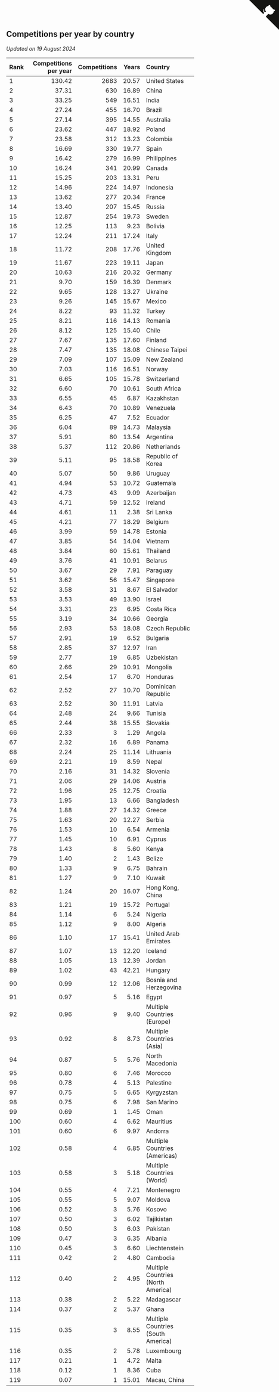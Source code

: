 ## Competitions per year by country

*Updated on 19 August 2024*

| Rank | Competitions per year | Competitions | Years | Country |
| :--- | ---: | ---: | ---: | :--- |
| 1 | 130.42 | 2683 | 20.57 | United States |
| 2 | 37.31 | 630 | 16.89 | China |
| 3 | 33.25 | 549 | 16.51 | India |
| 4 | 27.24 | 455 | 16.70 | Brazil |
| 5 | 27.14 | 395 | 14.55 | Australia |
| 6 | 23.62 | 447 | 18.92 | Poland |
| 7 | 23.58 | 312 | 13.23 | Colombia |
| 8 | 16.69 | 330 | 19.77 | Spain |
| 9 | 16.42 | 279 | 16.99 | Philippines |
| 10 | 16.24 | 341 | 20.99 | Canada |
| 11 | 15.25 | 203 | 13.31 | Peru |
| 12 | 14.96 | 224 | 14.97 | Indonesia |
| 13 | 13.62 | 277 | 20.34 | France |
| 14 | 13.40 | 207 | 15.45 | Russia |
| 15 | 12.87 | 254 | 19.73 | Sweden |
| 16 | 12.25 | 113 | 9.23 | Bolivia |
| 17 | 12.24 | 211 | 17.24 | Italy |
| 18 | 11.72 | 208 | 17.76 | United Kingdom |
| 19 | 11.67 | 223 | 19.11 | Japan |
| 20 | 10.63 | 216 | 20.32 | Germany |
| 21 | 9.70 | 159 | 16.39 | Denmark |
| 22 | 9.65 | 128 | 13.27 | Ukraine |
| 23 | 9.26 | 145 | 15.67 | Mexico |
| 24 | 8.22 | 93 | 11.32 | Turkey |
| 25 | 8.21 | 116 | 14.13 | Romania |
| 26 | 8.12 | 125 | 15.40 | Chile |
| 27 | 7.67 | 135 | 17.60 | Finland |
| 28 | 7.47 | 135 | 18.08 | Chinese Taipei |
| 29 | 7.09 | 107 | 15.09 | New Zealand |
| 30 | 7.03 | 116 | 16.51 | Norway |
| 31 | 6.65 | 105 | 15.78 | Switzerland |
| 32 | 6.60 | 70 | 10.61 | South Africa |
| 33 | 6.55 | 45 | 6.87 | Kazakhstan |
| 34 | 6.43 | 70 | 10.89 | Venezuela |
| 35 | 6.25 | 47 | 7.52 | Ecuador |
| 36 | 6.04 | 89 | 14.73 | Malaysia |
| 37 | 5.91 | 80 | 13.54 | Argentina |
| 38 | 5.37 | 112 | 20.86 | Netherlands |
| 39 | 5.11 | 95 | 18.58 | Republic of Korea |
| 40 | 5.07 | 50 | 9.86 | Uruguay |
| 41 | 4.94 | 53 | 10.72 | Guatemala |
| 42 | 4.73 | 43 | 9.09 | Azerbaijan |
| 43 | 4.71 | 59 | 12.52 | Ireland |
| 44 | 4.61 | 11 | 2.38 | Sri Lanka |
| 45 | 4.21 | 77 | 18.29 | Belgium |
| 46 | 3.99 | 59 | 14.78 | Estonia |
| 47 | 3.85 | 54 | 14.04 | Vietnam |
| 48 | 3.84 | 60 | 15.61 | Thailand |
| 49 | 3.76 | 41 | 10.91 | Belarus |
| 50 | 3.67 | 29 | 7.91 | Paraguay |
| 51 | 3.62 | 56 | 15.47 | Singapore |
| 52 | 3.58 | 31 | 8.67 | El Salvador |
| 53 | 3.53 | 49 | 13.90 | Israel |
| 54 | 3.31 | 23 | 6.95 | Costa Rica |
| 55 | 3.19 | 34 | 10.66 | Georgia |
| 56 | 2.93 | 53 | 18.08 | Czech Republic |
| 57 | 2.91 | 19 | 6.52 | Bulgaria |
| 58 | 2.85 | 37 | 12.97 | Iran |
| 59 | 2.77 | 19 | 6.85 | Uzbekistan |
| 60 | 2.66 | 29 | 10.91 | Mongolia |
| 61 | 2.54 | 17 | 6.70 | Honduras |
| 62 | 2.52 | 27 | 10.70 | Dominican Republic |
| 63 | 2.52 | 30 | 11.91 | Latvia |
| 64 | 2.48 | 24 | 9.66 | Tunisia |
| 65 | 2.44 | 38 | 15.55 | Slovakia |
| 66 | 2.33 | 3 | 1.29 | Angola |
| 67 | 2.32 | 16 | 6.89 | Panama |
| 68 | 2.24 | 25 | 11.14 | Lithuania |
| 69 | 2.21 | 19 | 8.59 | Nepal |
| 70 | 2.16 | 31 | 14.32 | Slovenia |
| 71 | 2.06 | 29 | 14.06 | Austria |
| 72 | 1.96 | 25 | 12.75 | Croatia |
| 73 | 1.95 | 13 | 6.66 | Bangladesh |
| 74 | 1.88 | 27 | 14.32 | Greece |
| 75 | 1.63 | 20 | 12.27 | Serbia |
| 76 | 1.53 | 10 | 6.54 | Armenia |
| 77 | 1.45 | 10 | 6.91 | Cyprus |
| 78 | 1.43 | 8 | 5.60 | Kenya |
| 79 | 1.40 | 2 | 1.43 | Belize |
| 80 | 1.33 | 9 | 6.75 | Bahrain |
| 81 | 1.27 | 9 | 7.10 | Kuwait |
| 82 | 1.24 | 20 | 16.07 | Hong Kong, China |
| 83 | 1.21 | 19 | 15.72 | Portugal |
| 84 | 1.14 | 6 | 5.24 | Nigeria |
| 85 | 1.12 | 9 | 8.00 | Algeria |
| 86 | 1.10 | 17 | 15.41 | United Arab Emirates |
| 87 | 1.07 | 13 | 12.20 | Iceland |
| 88 | 1.05 | 13 | 12.39 | Jordan |
| 89 | 1.02 | 43 | 42.21 | Hungary |
| 90 | 0.99 | 12 | 12.06 | Bosnia and Herzegovina |
| 91 | 0.97 | 5 | 5.16 | Egypt |
| 92 | 0.96 | 9 | 9.40 | Multiple Countries (Europe) |
| 93 | 0.92 | 8 | 8.73 | Multiple Countries (Asia) |
| 94 | 0.87 | 5 | 5.76 | North Macedonia |
| 95 | 0.80 | 6 | 7.46 | Morocco |
| 96 | 0.78 | 4 | 5.13 | Palestine |
| 97 | 0.75 | 5 | 6.65 | Kyrgyzstan |
| 98 | 0.75 | 6 | 7.98 | San Marino |
| 99 | 0.69 | 1 | 1.45 | Oman |
| 100 | 0.60 | 4 | 6.62 | Mauritius |
| 101 | 0.60 | 6 | 9.97 | Andorra |
| 102 | 0.58 | 4 | 6.85 | Multiple Countries (Americas) |
| 103 | 0.58 | 3 | 5.18 | Multiple Countries (World) |
| 104 | 0.55 | 4 | 7.21 | Montenegro |
| 105 | 0.55 | 5 | 9.07 | Moldova |
| 106 | 0.52 | 3 | 5.76 | Kosovo |
| 107 | 0.50 | 3 | 6.02 | Tajikistan |
| 108 | 0.50 | 3 | 6.03 | Pakistan |
| 109 | 0.47 | 3 | 6.35 | Albania |
| 110 | 0.45 | 3 | 6.60 | Liechtenstein |
| 111 | 0.42 | 2 | 4.80 | Cambodia |
| 112 | 0.40 | 2 | 4.95 | Multiple Countries (North America) |
| 113 | 0.38 | 2 | 5.22 | Madagascar |
| 114 | 0.37 | 2 | 5.37 | Ghana |
| 115 | 0.35 | 3 | 8.55 | Multiple Countries (South America) |
| 116 | 0.35 | 2 | 5.78 | Luxembourg |
| 117 | 0.21 | 1 | 4.72 | Malta |
| 118 | 0.12 | 1 | 8.36 | Cuba |
| 119 | 0.07 | 1 | 15.01 | Macau, China |


<a href="https://github.com/JustinTimeCuber/wca_statistics" class="github-corner" aria-label="View source on Github"><svg width="80" height="80" viewBox="0 0 250 250" style="fill:#151513; color:#fff; position: absolute; top: 0; border: 0; right: 0;" aria-hidden="true"><path d="M0,0 L115,115 L130,115 L142,142 L250,250 L250,0 Z"></path><path d="M128.3,109.0 C113.8,99.7 119.0,89.6 119.0,89.6 C122.0,82.7 120.5,78.6 120.5,78.6 C119.2,72.0 123.4,76.3 123.4,76.3 C127.3,80.9 125.5,87.3 125.5,87.3 C122.9,97.6 130.6,101.9 134.4,103.2" fill="currentColor" style="transform-origin: 130px 106px;" class="octo-arm"></path><path d="M115.0,115.0 C114.9,115.1 118.7,116.5 119.8,115.4 L133.7,101.6 C136.9,99.2 139.9,98.4 142.2,98.6 C133.8,88.0 127.5,74.4 143.8,58.0 C148.5,53.4 154.0,51.2 159.7,51.0 C160.3,49.4 163.2,43.6 171.4,40.1 C171.4,40.1 176.1,42.5 178.8,56.2 C183.1,58.6 187.2,61.8 190.9,65.4 C194.5,69.0 197.7,73.2 200.1,77.6 C213.8,80.2 216.3,84.9 216.3,84.9 C212.7,93.1 206.9,96.0 205.4,96.6 C205.1,102.4 203.0,107.8 198.3,112.5 C181.9,128.9 168.3,122.5 157.7,114.1 C157.9,116.9 156.7,120.9 152.7,124.9 L141.0,136.5 C139.8,137.7 141.6,141.9 141.8,141.8 Z" fill="currentColor" class="octo-body"></path></svg></a><style>.github-corner:hover .octo-arm{animation:octocat-wave 560ms ease-in-out}@keyframes octocat-wave{0%,100%{transform:rotate(0)}20%,60%{transform:rotate(-25deg)}40%,80%{transform:rotate(10deg)}}@media (max-width:500px){.github-corner:hover .octo-arm{animation:none}.github-corner .octo-arm{animation:octocat-wave 560ms ease-in-out}}</style>

